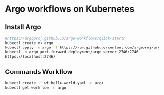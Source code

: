 # Argo workflows on Kubernetes

## Install Argo

```bash
#https://argoproj.github.io/argo-workflows/quick-start/
kubectl create ns argo
kubectl apply -n argo -f https://raw.githubusercontent.com/argoproj/argo-workflows/master/manifests/quick-start-postgres.yaml
kubectl -n argo port-forward deployment/argo-server 2746:2746
https://localhost:2746/
```

## Commands Workflow

```bash
kubectl create -f wf-hello-world.yaml -n argo
kubectl get workflow -n argo
```
